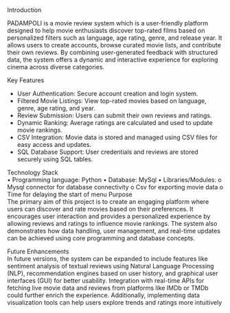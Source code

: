 Introduction

PADAMPOLI is a movie review system which  is a user-friendly platform designed to help movie enthusiasts discover top-rated films based on personalized filters such as language, age rating, genre, and release year. It allows users to create accounts, browse curated movie lists, and contribute their own reviews. By combining user-generated feedback with structured data, the system offers a dynamic and interactive experience for exploring cinema across diverse categories.

 Key Features  
- User Authentication: Secure account creation and login system.  
- Filtered Movie Listings: View top-rated movies based on language, genre, age rating, and year.  
- Review Submission: Users can submit their own reviews and ratings.  
- Dynamic Ranking: Average ratings are calculated and used to update movie rankings.  
- CSV Integration: Movie data is stored and managed using CSV files for easy access and updates.  
- SQL Database Support: User credentials and reviews are stored securely using SQL tables.

 Technology Stack  
•	Programming language: Python
•	Database: MySql
•	Libraries/Modules:
o	Mysql connector for database connectivity
o	Csv for exporting movie data
o	Time for delaying the start of menu
Purpose  
The primary aim of this project is to create an engaging platform where users can discover and rate movies based on their preferences. It encourages user interaction and provides a personalized experience by allowing reviews and ratings to influence movie rankings. The system also demonstrates how data handling, user management, and real-time updates can be achieved using core programming and database concepts.

 Future Enhancements  
In future versions, the system can be expanded to include features like sentiment analysis of textual reviews using Natural Language Processing (NLP), recommendation engines based on user history, and graphical user interfaces (GUI) for better usability. Integration with real-time APIs for fetching live movie data and reviews from platforms like IMDb or TMDb could further enrich the experience. Additionally, implementing data visualization tools can help users explore trends and ratings more intuitively



